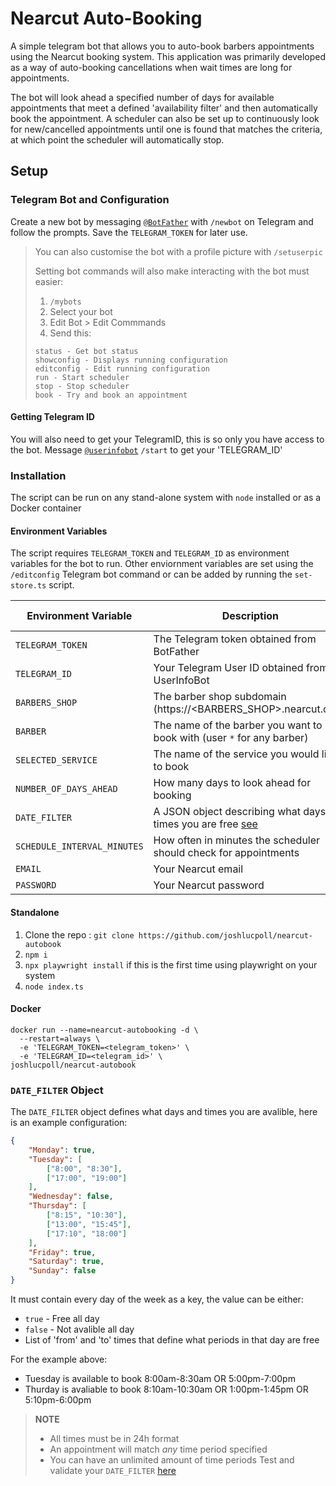 # Nearcut Auto-Booking

A simple telegram bot that allows you to auto-book barbers appointments using the Nearcut booking system.
This application was primarily developed as a way of auto-booking cancellations when wait times are long for appointments.

The bot will look ahead a specified number of days for available appointments that meet a defined 'availability filter' and then automatically book the appointment. 
A scheduler can also be set up to continuously look for new/cancelled appointments until one is found that matches the criteria, at which point the scheduler will automatically stop.

## Setup

### Telegram Bot and Configuration
Create a new bot by messaging [`@BotFather`](https://telegram.me/botfather) with `/newbot` on Telegram and follow the prompts. Save the `TELEGRAM_TOKEN` for later use.

> You can also customise the bot with a profile picture with `/setuserpic`
>
> Setting bot commands will also make interacting with the bot must easier:
> 1) `/mybots`
> 2) Select your bot
> 3) Edit Bot > Edit Commmands
> 4) Send this:
> ```
> status - Get bot status
> showconfig - Displays running configuration
> editconfig - Edit running configuration
> run - Start scheduler
> stop - Stop scheduler
> book - Try and book an appointment
> ```

#### Getting Telegram ID
You will also need to get your TelegramID, this is so only you have access to the bot.
Message [`@userinfobot`](https://telegram.me/userinfobot) `/start` to get your 'TELEGRAM_ID'

### Installation
The script can be run on any stand-alone system with `node` installed or as a Docker container


#### Environment Variables
The script requires `TELEGRAM_TOKEN` and `TELEGRAM_ID` as environment variables for the bot to run. Other enviornment variables are set using the `/editconfig` Telegram bot command or can be added by running the `set-store.ts` script.

| **Environment Variable**    | **Description**                                                                                                                                                | **Required to Run** |
|-----------------------------|----------------------------------------------------------------------------------------------------------------------------------------------------------------|:-------------------:|
| `TELEGRAM_TOKEN`            | The Telegram token obtained from BotFather                                                                                                                     | ✅                  |
| `TELEGRAM_ID`               | Your Telegram User ID obtained from UserInfoBot                                                                                                                | ✅                  |
| `BARBERS_SHOP`              | The barber shop subdomain (https://<BARBERS_SHOP>.nearcut.com)                                                                                                 | ❌                  |
| `BARBER`                    | The name of the barber you want to book with (user `*` for any barber)                                                                                         | ❌                  |
| `SELECTED_SERVICE`          | The name of the service you would like to book                                                                                                                 | ❌                  |
| `NUMBER_OF_DAYS_AHEAD`      | How many days to look ahead for booking                                                                                                                        | ❌                  |
| `DATE_FILTER`               | A JSON object describing what days and times you are free [see](#date_filter-object)                                                                           | ❌                  | 
| `SCHEDULE_INTERVAL_MINUTES` | How often in minutes the scheduler should check for appointments                                                                                               | ❌                  |
| `EMAIL`                     | Your Nearcut email                                                                                                                                             | ❌                  |
| `PASSWORD`                  | Your Nearcut password                                                                                                                                          | ❌                  |

#### Standalone
1) Clone the repo : `git clone https://github.com/joshlucpoll/nearcut-autobook`
2) `npm i`
3) `npx playwright install` if this is the first time using playwright on your system
4) `node index.ts`

#### Docker
```
docker run --name=nearcut-autobooking -d \
  --restart=always \
  -e 'TELEGRAM_TOKEN=<telegram_token>' \
  -e 'TELEGRAM_ID=<telegram_id>' \
joshlucpoll/nearcut-autobook
```

### `DATE_FILTER` Object
The `DATE_FILTER` object defines what days and times you are avalible, here is an example configuration:

```json
{
    "Monday": true,
    "Tuesday": [
        ["8:00", "8:30"],
        ["17:00", "19:00"]
    ],
    "Wednesday": false,
    "Thursday": [
        ["8:15", "10:30"],
        ["13:00", "15:45"],
        ["17:10", "18:00"]
    ],
    "Friday": true,
    "Saturday": true,
    "Sunday": false
}
```
It must contain every day of the week as a key, the value can be either:
- `true` - Free all day
- `false` - Not avalible all day
- List of 'from' and 'to' times that define what periods in that day are free

For the example above:
- Tuesday is available to book 8:00am-8:30am OR 5:00pm-7:00pm
- Thurday is avaliable to book 8:10am-10:30am OR 1:00pm-1:45pm OR 5:10pm-6:00pm

> **NOTE**
> - All times must be in 24h format
> - An appointment will match *any* time period specified
> - You can have an unlimited amount of time periods
> Test and validate your `DATE_FILTER` [here](https://www.jsonschemavalidator.net/s/eNh6nABX)
